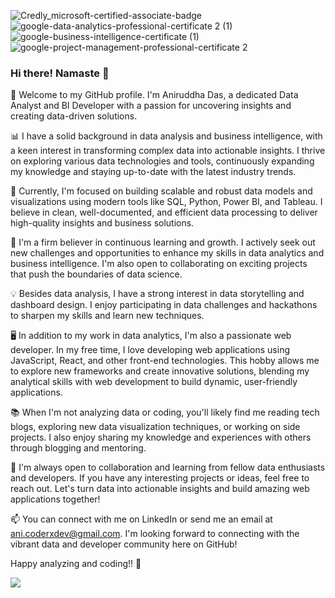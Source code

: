 ![Credly_microsoft-certified-associate-badge](https://github.com/user-attachments/assets/07efbba8-7abd-46ea-adb5-266c0a2027a2)
![google-data-analytics-professional-certificate 2 (1)](https://github.com/user-attachments/assets/cc0897d6-13a8-457e-a9ba-20101114b0eb)
![google-business-intelligence-certificate (1)](https://github.com/user-attachments/assets/e1407bc9-0337-47ae-829d-c6493d9e15ef)
![google-project-management-professional-certificate 2](https://github.com/user-attachments/assets/6e6423ec-6de7-482e-96e8-15961c4ee1ea)
### Hi there! Namaste 🙏


👋 Welcome to my GitHub profile. I'm Aniruddha Das, a dedicated Data Analyst and BI Developer with a passion for uncovering insights and creating data-driven solutions.


📊 I have a solid background in data analysis and business intelligence, with a keen interest in transforming complex data into actionable insights. I thrive on exploring various data technologies and tools, continuously expanding my knowledge and staying up-to-date with the latest industry trends.

🔭 Currently, I'm focused on building scalable and robust data models and visualizations using modern tools like SQL, Python, Power BI, and Tableau. I believe in clean, well-documented, and efficient data processing to deliver high-quality insights and business solutions.

🌱 I'm a firm believer in continuous learning and growth. I actively seek out new challenges and opportunities to enhance my skills in data analytics and business intelligence. I'm also open to collaborating on exciting projects that push the boundaries of data science.

💡 Besides data analysis, I have a strong interest in data storytelling and dashboard design. I enjoy participating in data challenges and hackathons to sharpen my skills and learn new techniques.

🖥️ In addition to my work in data analytics, I'm also a passionate web developer. In my free time, I love developing web applications using JavaScript, React, and other front-end technologies. This hobby allows me to explore new frameworks and create innovative solutions, blending my analytical skills with web development to build dynamic, user-friendly applications.

📚 When I'm not analyzing data or coding, you'll likely find me reading tech blogs, exploring new data visualization techniques, or working on side projects. I also enjoy sharing my knowledge and experiences with others through blogging and mentoring.

🤝 I'm always open to collaboration and learning from fellow data enthusiasts and developers. If you have any interesting projects or ideas, feel free to reach out. Let's turn data into actionable insights and build amazing web applications together!

📫 You can connect with me on LinkedIn or send me an email at ani.coderxdev@gmail.com. I'm looking forward to connecting with the vibrant data and developer community here on GitHub!

Happy analyzing and coding!! 🚀

![](https://komarev.com/ghpvc/?username=AniruddhaDas1&color=green)
<!--
**AniruddhaDas1/AniruddhaDas1** is a ✨ _special_ ✨ repository because its `README.md` (this file) appears on your GitHub profile.

Here are some ideas to get you started:

- 🔭 I’m currently working on ...
- 🌱 I’m currently learning ...
- 👯 I’m looking to collaborate on ...
- 🤔 I’m looking for help with ...
- 💬 Ask me about ...
- 📫 How to reach me: ...
- 😄 Pronouns: ...
- ⚡ Fun fact: ...
-->

